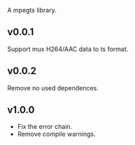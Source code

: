 A mpegts library.
## v0.0.1
Support mux H264/AAC data to ts format.
## v0.0.2
Remove no used dependences.

## v1.0.0
- Fix the error chain.
- Remove compile warnings.


